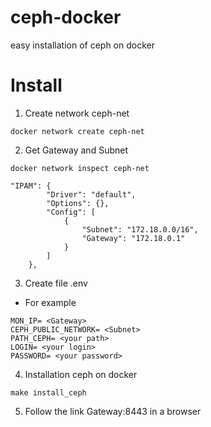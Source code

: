 # ceph-docker
 easy installation of ceph on docker

# Install

1. Create network ceph-net
  ~~~
  docker network create ceph-net
  ~~~
2. Get Gateway and Subnet
  ~~~
  docker network inspect ceph-net
  ~~~
  ~~~
  "IPAM": {
          "Driver": "default",
          "Options": {},
          "Config": [
              {
                  "Subnet": "172.18.0.0/16",
                  "Gateway": "172.18.0.1"
              }
          ]
      },
  ~~~
3. Create file .env
  - For example
  ~~~
  MON_IP= <Gateway>
  CEPH_PUBLIC_NETWORK= <Subnet>
  PATH_CEPH= <your path>
  LOGIN= <your login>
  PASSWORD= <your password>
  ~~~
4. Installation ceph on docker
  ~~~
  make install_ceph
  ~~~
5. Follow the link Gateway:8443 in a browser
